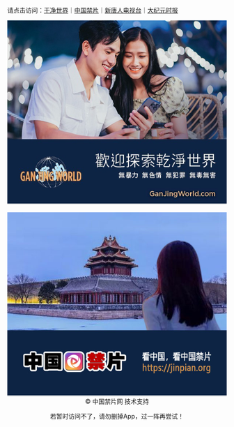 请点击访问：<span><a href="https://4r24df.daoli.shop/62">干净世界</a>｜<span><a href="https://jw513.website/" target="_self">中国禁片</a></span>｜<span><a href="[https://https://jinpian.org/ntd-m/">新唐人电视台</a></span>｜<span><a href="https://jw513.website/djy/">大纪元时报</a></span>

<div style="width:100%;background-color:#eee;"><a href="https://4r24df.daoli.shop/62" target="_self"><img src="https://github.com/JohnChen201502/jinpian/blob/master/git-ganjing.jpg?raw=true"/></a></div>
</br>

<div style="width:100%;background-color:#eee;"><a href="https://jw513.website/" target="_self"><img src="https://github.com/JohnChen201502/jinpian/blob/master/git-jinpian.jpg?raw=true"/></a></div>

<div align="center">© 中国禁片网 技术支持</div>

<p align="center">若暂时访问不了，请勿删掉App，过一阵再尝试！</p>
